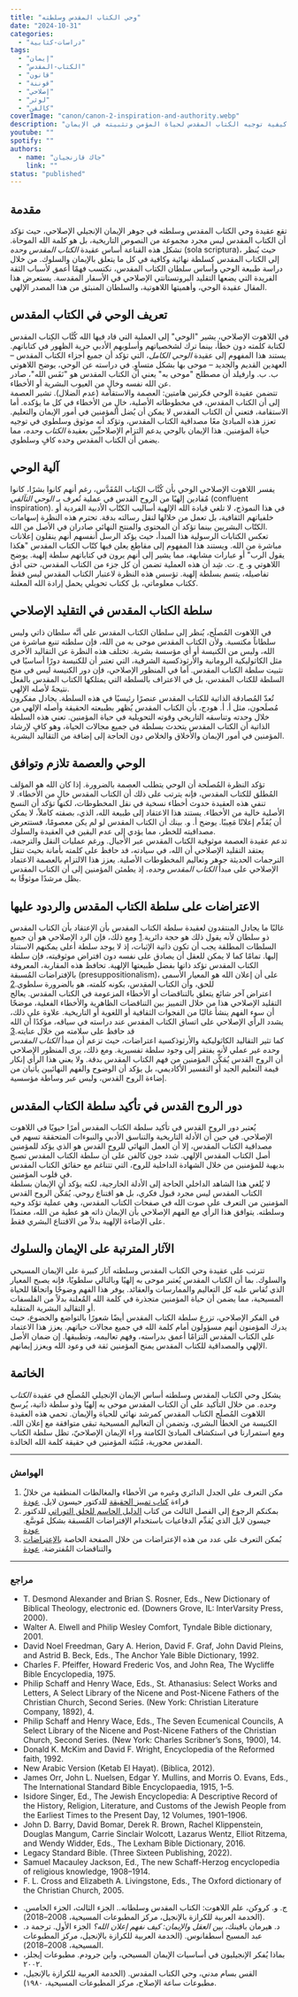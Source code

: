```yaml
---
title: "وحي الكتاب المقدس وسلطته"
date: "2024-10-31"
categories:
  - "دراسات-كتابية"
tags:
  - "إيمان"
  - "الكتاب-المقدس"
  - "قانون"
  - "قوننة"
  - "إصلاحي"
  - "لوثر"
  - "كالفن"
coverImage: "canon/canon-2-inspiration-and-authority.webp"
description: "تتناول هذه المقالة أهمية وحي الكتاب المقدس وسلطته في التقليد الإصلاحي، حيث يُعد الكتاب المقدس مرجعًا إلهيًا نهائيًا للإيمان والحياة. من خلال دراسة طبيعة الوحي وموثوقية الكتاب المقدس، تبرز المقالة رؤية الإصلاحيين حول كيفية توجيه الكتاب المقدس لحياة المؤمن وتثبيته في الإيمان"
youtube: ""
spotify: ""
authors:
  - name: "جاك قازنجيان"
    link: ""
status: "published"
---
```


## **مقدمة**

تقع عقيدة وحي الكتاب المقدس وسلطته في جوهر الإيمان الإنجيلي الإصلاحي، حيث تؤكد أن الكتاب المقدس ليس مجرد مجموعة من النصوص التاريخية، بل هو كلمة الله الموحاة. تشكل هذه القناعة أساس عقيدة *الكتاب المقدس وحده* (sola scriptura)، حيث يُنظر إلى الكتاب المقدس كسلطة نهائية وكافية في كل ما يتعلق بالإيمان والسلوك. من خلال دراسة طبيعة الوحي وأساس سلطان الكتاب المقدس، نكتسب فهمًا أعمق لأسباب الثقة الفريدة التي يضعها التقليد البروتستانتي الإصلاحي في الأسفار المقدسة. يستعرض هذا المقال عقيدة الوحي، وأهميتها اللاهوتية، والسلطان المنبثق من هذا المصدر الإلهي.

## **تعريف الوحي في الكتاب المقدس**

في اللاهوت الإصلاحي، يشير "الوحي" إلى العملية التي قاد فيها الله كُتَّاب الكِتاب المقدس لكتابة كلمته دون خطأ، بينما ترك لشخصياتهم وأسلوبهم الأدبي حرية الظهور في كتاباتهم. يستند هذا المفهوم إلى عقيدة *الوحي الكامل*، التي تؤكد أن جميع أجزاء الكتاب المقدس – العهدين القديم والجديد – موحى بها بشكل متساوٍ. في دراسته عن الوحي، يوضح اللاهوتي ب. ب. وارفيلد أن مصطلح "موحى به" يعني أن الكتاب المقدس هو "نَفَس الله"، صادر عن الله نفسه وخالٍ من العيوب البشرية أو الأخطاء.  
تتضمن عقيدة الوحي فكرتين هامتين: العصمة والاستقامة (عدم الضلال). تشير العصمة إلى أن الكتاب المقدس، في مخطوطاته الأصلية، خالٍ من الأخطاء في كل ما يؤكده. أما الاستقامة، فتعني أن الكتاب المقدس لا يمكن أن يُضل المؤمنين في أمور الإيمان والتعليم. تعزز هذه المبادئ معًا مصداقية الكتاب المقدس، وتؤكد أنه موثوق وسلطوي في توجيه حياة المؤمنين. هذا الإيمان بالوحي يدعم التزام الإصلاحيِّين بعقيدة *الكتاب وحده*، مما يضمن أن الكتاب المقدس وحده كافٍ وسلطوي.

## **آلية الوحي**

يفسر اللاهوت الإصلاحي الوحي بأن كُتَّاب الكِتاب المُقَدَّس، رغم أنهم كانوا بشرًا، كانوا مُقادين إلهيًا من الروح القدس في عملية تُعرف بـ *الوحي التآلفي* (confluent inspiration). في هذا النموذج، لا تلغي قيادة الله الإلهية أساليب الكتّاب الأدبية الفردية أو خلفياتهم الثقافية، بل تعمل من خلالها لنقل رسالته بدقة. تحترم هذه النظرة إسهامات الكتّاب البشريين بينما تؤكد أن المحتوى والمنتج النهائي صادران في الأصل من الله.  
تعكس الكتابات الرسولية هذا المبدأ، حيث يؤكد الرسل أنفسهم أنهم ينقلون إعلانات مباشرة من الله. ويستند هذا المفهوم إلى مقاطع يعلن فيها كتّاب الكتاب المقدس "هكذا يقول الرب" أو عبارات مشابهة، مما يشير إلى أنهم يرون في كتاباتهم سلطة إلهية. يوضح اللاهوتي و. ج. ت. شِد أن هذه العملية تضمن أن كل جزء من الكتاب المقدس، حتى أدق تفاصيله، يتسم بسلطة إلهية. تؤسس هذه النظرة لاعتبار الكتاب المقدس ليس فقط ككتاب معلوماتي، بل ككتاب تحويلي يحمل إرادة الله المعلنة.

## **سلطة الكتاب المقدس في التقليد الإصلاحي**

في اللاهوت المُصلَح، يُنظر إلى سلطان الكتاب المقدس على أنَّه سلطان ذاتي وليس سلطاناً مكتسبة. ولأن الكتاب المقدس موحى به من الله، فإن سلطته تنبع مباشرة من الله، وليس من الكنيسة أو أي مؤسسة بشرية. تختلف هذه النظرة عن التقاليد الأخرى مثل الكاثوليكية الرومانية والأرثوذكسية الشرقية، التي تعتبر أن للكنيسة دورًا أساسيًا في تثبيت سلطة الكتاب المقدس. أما في المنظور الإصلاحي، فإن دور الكنيسة ليس في منح السلطة للكتاب المقدس، بل في الاعتراف بالسلطة التي يمتلكها الكتاب المقدس بالفعل نتيجةً لأصله الإلهي.  
تُعدّ المُصادقة الذاتية للكتاب المقدس عنصرًا رئيسيًا في هذه السلطة. يجادل مفكرون مُصلَحون، مثل أ. أ. هودج، بأن الكتاب المقدس يُظهر بطبيعته الحقيقة وأصله الإلهي من خلال وحدته وتناسقه التاريخي وقوته التحويلية في حياة المؤمنين. تعني هذه السلطة الذاتية أن الكتاب المقدس يتحدث بسلطة في جميع مجالات الحياة، وهو كافٍ لإرشاد المؤمنين في أمور الإيمان والأخلاق والخلاص دون الحاجة إلى إضافة من التقاليد البشرية.

## **الوحي والعصمة تلازم وتوافق**

تؤكد النظرة المُصلَحة أن الوحي يتطلب العصمة بالضرورة. إذا كان الله هو المؤلف المُطلق للكتاب المقدس، فإنه يترتب على ذلك أن الكتاب المقدس خالٍ من الأخطاء. لا تنفي هذه العقيدة حدوث أخطاء نسخية في نقل المخطوطات، لكنها تؤكد أن النسخ الأصلية خالية من الأخطاء. يستند هذا الاعتقاد إلى طبيعة الله، الذي، بصفته كاملاً، لا يمكن أن يُقَدِّم إعلانًا مَعِيبًا. يوضح أ. و. بينك أن الكتاب المقدس لو لم يكن معصومًا، فستتعرض مصداقيته للخطر، مما يؤدي إلى عدم اليقين في العقيدة والسلوك.  
تدعم عقيدة العصمة موثوقية الكتاب المقدس عبر الأجيال. ورغم عمليات النقل والترجمة، يعتقد التقليد الإصلاحي أن الله، في سيادته، قد حافظ على كلمته بأمانة بحيث تنقل الترجمات الحديثة جوهر وتعاليم المخطوطات الأصلية. يعزز هذا الالتزام بالعصمة الاعتماد الإصلاحي على مبدأ *الكتاب المقدس وحده*، إذ يطمئن المؤمنين إلى أن الكتاب المقدس يظل مرشدًا موثوقًا به.

## **الاعتراضات على سلطة الكتاب المقدس والردود عليها**

غالبًا ما يجادل المنتقدون لعقيدة سلطة الكتاب المقدس بأن الإعتقاد بأن الكتاب المقدس ذو سلطان لأنه يقول ذلك هو حجة دائرية.<span id="ftr1">[1](#fn1)</span>  ومع ذلك، فإن الرد الإصلاحي هو أن جميع السلطات المطلقة يجب أن تكون ذاتية الإثبات، إذ لا يوجد سلطة أعلى يمكنهم الاستناد إليها. تمامًا كما لا يمكن للعقل أن يصادق على نفسه دون افتراض موثوقيته، فإن سلطة الكتاب المقدس تؤكد ذاتها بفضل طبيعتها الإلهية. تحافظ هذه المقاربة، المعروفة بالإفتراضات المُسبقة (presuppositionalism)، على أن إعلان الله هو المعيار الأسمى للحق، وأن الكتاب المقدس، بكونه كلمته، هو بالضرورة سلطوي.<span id="ftr2">[2](#fn2)</span>  
اعتراض آخر شائع يتعلق بالتناقضات أو الأخطاء المزعومة في الكتاب المقدس. يعالج التقليد الإصلاحي هذا من خلال التمييز بين التناقضات الظاهرية والأخطاء الفعلية، موضحًا أن سوء الفهم ينشأ غالبًا من الفجوات الثقافية أو اللغوية أو التاريخية. علاوة على ذلك، يشدد الرأي الإصلاحي على اتساق الكتاب المقدس عند دراسته في سياقه، مؤكدًا أن الله قد حافظ على سلامته من خلال عنايته.<span id="ftr3">[3](#fn3)</span>  
كما تثير التقاليد الكاثوليكية والأرثوذكسية اعتراضات، حيث تزعم أن مبدأ *الكتاب المقدس وحده* غير عملي لأنه يفتقر إلى وجود سلطة تفسيرية. ومع ذلك، يرى المنظور الإصلاحي أن الروح القدس يُمَكِّن المؤمنين من فهم الكتاب المقدس بدقة. ولا يعني هذا الرأي إنكار قيمة التعليم الجيد أو التفسير الأكاديمي، بل يؤكد أن الوضوح والفهم النهائيين يأتيان من إضاءة الروح القدس، وليس عبر وساطة مؤسسية.

## **دور الروح القدس في تأكيد سلطة الكتاب المقدس**

يُعتبر دور الروح القدس في تأكيد سلطة الكتاب المقدس أمرًا حيويًا في اللاهوت الإصلاحي. في حين أن الأدلة التاريخية والتناسق الأدبي والنبوءات المتحققة تسهم في مصداقية الكتاب المقدس، إلا أن العمل النهائي للروح القدس هو الذي يؤكد للمؤمنين أصل الكتاب المقدس الإلهي. شدد جون كالفن على أن سلطة الكتاب المقدس تصبح بديهية للمؤمنين من خلال الشهادة الداخلية للروح، التي تتناغم مع حقائق الكتاب المقدس في قلوب المؤمنين.  
لا يُلغي هذا الشاهد الداخلي الحاجة إلى الأدلة الخارجية، لكنه يؤكد أن الإيمان بسلطة الكتاب المقدس ليس مجرد قبول فكري، بل هو اقتناع روحي. يُمَكِّن الروح القدس المؤمنين من التعرف على صوت الله في صفحات الكتاب المقدس، وهي عملية تؤكد وحيه وسلطته. يتوافق هذا الرأي مع الفهم الإصلاحي بأن الإيمان ذاته هو عطية من الله، معتمدًا على الإضاءة الإلهية بدلاً من الاقتناع البشري فقط.

## **الآثار المترتبة على الإيمان والسلوك**

تترتب على عقيدة وحي الكتاب المقدس وسلطته آثار كبيرة على الإيمان المسيحي والسلوك. بما أن الكتاب المقدس يُعتبر موحى به إلهيًا وبالتالي سلطويًا، فإنه يصبح المعيار الذي تُقاس عليه كل التعاليم والممارسات والعقائد. يوفر هذا الفهم وضوحًا واتجاهًا للحياة المسيحية، مما يضمن أن حياة المؤمنين متجذرة في كلمة الله المُعلنة بدلاً من الفلسفات أو التقاليد البشرية المتقلبة.  
في الفكر الإصلاحي، تزرع سلطة الكتاب المقدس أيضًا شعورًا بالتواضع والخضوع، حيث يدرك المؤمنون أنهم مسؤولون أمام كلمة الله في جميع مجالات حياتهم. يعزز هذا الاعتماد على الكتاب المقدس التزامًا أعمق بدراسته، وفهم تعاليمه، وتطبيقها. إن ضمان الأصل الإلهي والمصداقية للكتاب المقدس يمنح المؤمنين ثقة في وعود الله ويعزز إيمانهم.

## **الخاتمة**

يشكل وحي الكتاب المقدس وسلطته أساس الإيمان الإنجيلي المُصلَح في عقيدة *الكتاب وحده*. من خلال التأكيد على أن الكتاب المقدس موحى به إلهيًا وذو سلطة ذاتية، يُرسخ اللاهوت المُصلَح الكتاب المقدس كمرشد نهائي للحياة والإيمان. تحمي هذه العقيدة الكنيسة من الخطأ البشري، وتضمن أن التعاليم المسيحية تبقى متوافقة مع إعلان الله. ومع استمرارنا في استكشاف المبادئ الكامنة وراء الإيمان الإصلاحيّ، تظل سلطة الكتاب المقدس محورية، مُثبّتة المؤمنين في حقيقة كلمة الله الخالدة.

---

### الهوامش

1. <span id="fn1">ُمكن التعرف على الجدل الدائري وغيره من الأخطاء والمغالطات المنطقية من خلال قراءة [كتاب تمييز الحقيقة](/publications/d-t-truth) للدكتور حيسون لايل.</span> [عودة](#ftr1)
2. <span id="fn2">بمكنكم الرجوع إلى الفصل الثالث من كتاب [الدليل الحاسم للخلق التوراتي](/publications/ultimate-proof-of-creation)  للدكتور جيسون لايل الذي يُقدِّم الدفاعيات باستخدام الإفتراضات المُسبقة بشكل مُوسَّع.</span> [عودة](#ftr2)
3. <span id="fn3">بُمكن التعرف على عدد من هذه الإعتراضات من خلال الصفحة الخاصة [بالإعتراضات](/objections) والتناقضات المُفترضة.</span> [عودة](#ftr3)

---

### مراجع

<div dir='ltr'>

- T. Desmond Alexander and Brian S. Rosner, Eds., New Dictionary of Biblical Theology, electronic ed. (Downers Grove, IL: InterVarsity Press, 2000).
- Walter A. Elwell and Philip Wesley Comfort, Tyndale Bible dictionary, 2001.
- David Noel Freedman, Gary A. Herion, David F. Graf, John David Pleins, and Astrid B. Beck, Eds., The Anchor Yale Bible Dictionary, 1992.
- Charles F. Pfeiffer, Howard Frederic Vos, and John Rea, The Wycliffe Bible Encyclopedia, 1975.
- Philip Schaff and Henry Wace, Eds., St. Athanasius: Select Works and Letters, A Select Library of the Nicene and Post-Nicene Fathers of the Christian Church, Second Series. (New York: Christian Literature Company, 1892), 4.
- Philip Schaff and Henry Wace, Eds., The Seven Ecumenical Councils, A Select Library of the Nicene and Post-Nicene Fathers of the Christian Church, Second Series. (New York: Charles Scribner’s Sons, 1900), 14.
- Donald K. McKim and David F. Wright, Encyclopedia of the Reformed faith, 1992.
- New Arabic Version (Ketab El Hayat). (Biblica, 2012).
- James Orr, John L. Nuelsen, Edgar Y. Mullins, and Morris O. Evans, Eds., The International Standard Bible Encyclopaedia, 1915, 1–5.
- Isidore Singer, Ed., The Jewish Encyclopedia: A Descriptive Record of the History, Religion, Literature, and Customs of the Jewish People from the Earliest Times to the Present Day, 12 Volumes, 1901–1906.
- John D. Barry, David Bomar, Derek R. Brown, Rachel Klippenstein, Douglas Mangum, Carrie Sinclair Wolcott, Lazarus Wentz, Elliot Ritzema, and Wendy Widder, Eds., The Lexham Bible Dictionary, 2016.
- Legacy Standard Bible. (Three Sixteen Publishing, 2022).
- Samuel Macauley Jackson, Ed., The new Schaff-Herzog encyclopedia of religious knowledge, 1908–1914.
- F. L. Cross and Elizabeth A. Livingstone, Eds., The Oxford dictionary of the Christian Church, 2005.

</div>

- ج. و. كروكن، علم اللاهوت: الكتاب المقدس وسلطانه.. الجزء الثالث، الجزء الخامس. (الخدمة العربية للكرازة بالإنجيل، مركز المطبوعات المسيحية، 2008–2018).
- د. هيرمان بافينك، *بين العقل والإيمان: كيف نفهم إعلان الله؟* الجزء الأول. ترجمة د. عبد المسيح أسطفانوس. (الخدمة العربية للكرازة بالإنجيل، مركز المطبوعات المسيحية، 2008–2018).
- بماذا يُفكر الإنجيليون في أساسيات الإيمان المسيحي، واين جرودم. مطبوعات إيجلز، ٢٠٠٢.
- القس بسام مدني، وحي الكتاب المقدس. (الخدمة العربية للكرازة بالإنجيل، مطبوعات ساعة الإصلاح، مركز المطبوعات المسيحية، ١٩٨٠).
